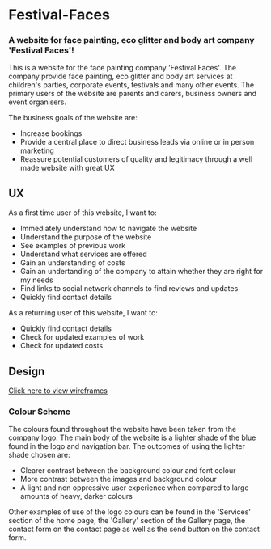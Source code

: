 # Festival-Faces
### A website for face painting, eco glitter and body art company 'Festival Faces'!

This is a website for the face painting company 'Festival Faces'. The company provide face painting, eco glitter and body art services at children's parties, corporate events,
festivals and many other events. 
The primary users of the website are parents and carers, business owners and event organisers.

The business goals of the website are:
* Increase bookings
* Provide a central place to direct business leads via online or in person marketing
* Reassure potential customers of quality and legitimacy through a well made website with great UX 

## UX

As a first time user of this website, I want to:
* Immediately understand how to navigate the website
* Understand the purpose of the website
* See examples of previous work
* Understand what services are offered
* Gain an understanding of costs
* Gain an undertanding of the company to attain whether they are right for my needs 
* Find links to social network channels to find reviews and updates
* Quickly find contact details

As a returning user of this website, I want to:
* Quickly find contact details
* Check for updated examples of work
* Check for updated costs

## Design
[Click here to view wireframes](https://github.com/richardthorp/Festival-Faces/blob/master/Festival%20Faces%20Wireframes.pdf)

### Colour Scheme
The colours found throughout the website have been taken from the company logo. The main body of the website is a lighter shade of the blue found in the logo and navigation bar. The outcomes of using the lighter shade chosen are:
* Clearer contrast between the background colour and font colour
* More contrast between the images and background colour
* A light and non oppressive user experience when compared to large amounts of heavy, darker colours

Other examples of use of the logo colours can be found in the 'Services' section of the home page, the 'Gallery' section of the Gallery page, the contact form on the contact page as well as the send button on the contact form.

